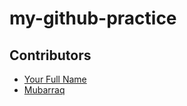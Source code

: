 # my-github-practice
## Contributors  
- [Your Full Name](mailto:your@email.com)  
- [Mubarraq](https://github.com/mubarraqqq)  
